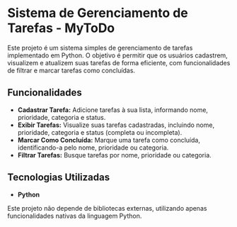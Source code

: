 # Sistema de Gerenciamento de Tarefas - MyToDo

Este projeto é um sistema simples de gerenciamento de tarefas implementado em Python. O objetivo é permitir que os usuários cadastrem, visualizem e atualizem suas tarefas de forma eficiente, com funcionalidades de filtrar e marcar tarefas como concluídas.

## Funcionalidades

- **Cadastrar Tarefa:** Adicione tarefas à sua lista, informando nome, prioridade, categoria e status.
- **Exibir Tarefas:** Visualize suas tarefas cadastradas, incluindo nome, prioridade, categoria e status (completa ou incompleta).
- **Marcar Como Concluída:** Marque uma tarefa como concluída, identificando-a pelo nome, prioridade ou categoria.
- **Filtrar Tarefas:** Busque tarefas por nome, prioridade ou categoria.
  
## Tecnologias Utilizadas

- **Python**

Este projeto não depende de bibliotecas externas, utilizando apenas funcionalidades nativas da linguagem Python.